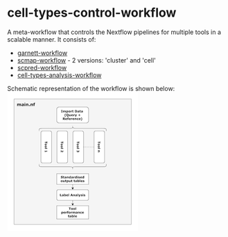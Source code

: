 # cell-types-control-workflow
A meta-workflow that controls the Nextflow pipelines for multiple tools in a scalable manner. It consists of: 
* [garnett-workflow](https://github.com/ebi-gene-expression-group/garnett-workflow)
* [scmap-workflow](https://github.com/ebi-gene-expression-group/scmap-workflow) - 2 versions: 'cluster' and 'cell'
* [scpred-workflow](https://github.com/ebi-gene-expression-group/scpred-workflow)
* [cell-types-analysis-workflow](https://github.com/ebi-gene-expression-group/cell-types-analysis-workflow)

Schematic representation of the workflow is shown below:
![](https://github.com/ebi-gene-expression-group/cell-types-control-workflow/blob/add_zooma_mapping/pipeline_scheme.png)

